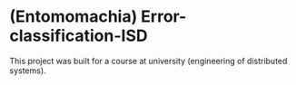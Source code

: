 # (Entomomachia) Error-classification-ISD
This project was built for a course at university (engineering of distributed systems).
